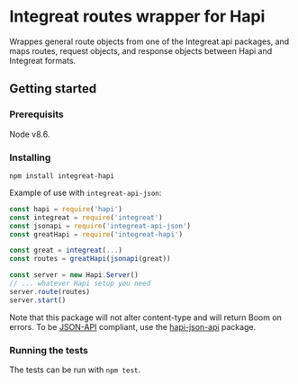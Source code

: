 # Integreat routes wrapper for Hapi

Wrappes general route objects from one of the Integreat api packages, and maps
routes, request objects, and response objects between Hapi and Integreat
formats.

## Getting started

### Prerequisits

Node v8.6.

### Installing

```
npm install integreat-hapi
```

Example of use with `integreat-api-json`:

```javascript
const hapi = require('hapi')
const integreat = require('integreat')
const jsonapi = require('integreat-api-json')
const greatHapi = require('integreat-hapi')

const great = integreat(...)
const routes = greatHapi(jsonapi(great))

const server = new Hapi.Server()
// ... whatever Hapi setup you need
server.route(routes)
server.start()
```

Note that this package will not alter content-type and will return Boom on
errors. To be [JSON-API](http://jsonapi.org/) compliant, use the
[hapi-json-api](https://github.com/kjellmorten/hapi-json-api) package.

### Running the tests

The tests can be run with `npm test`.
